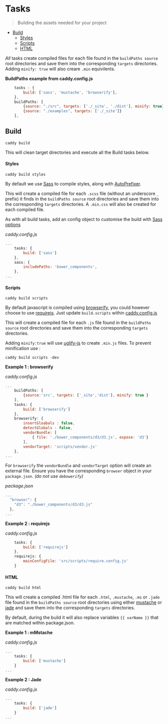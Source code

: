 # Tasks
> Building the assets needed for your project

 * [Build](#build)
    * [Styles](#styles)
    * [Scripts](#scripts)
    * [HTML](#html)

*All* tasks create compiled files for each file found in the `buildPaths source` root directories and save them into the corresponding `targets` directories. Adding `minify: true` will also creare `.min` equivilents.

**BuildPaths example from caddy.config.js**
```javascript
    tasks : {
        build: ['sass', 'mustache', 'browserify'],
    },
    buildPaths: [
        {source: "./src", targets: ['./_site', './dist'], minify: true},
        {source: "./examples", targets: ['./_site']}
    ],
```

## Build

`caddy build`

This will clean target directories and execute all the Build tasks below.

#### Styles

`caddy build styles`

By default we use [Sass](http://sass-lang.com/) to compile styles, along with [AutoPrefixer](https://www.npmjs.com/package/autoprefixer).

This will create a compiled file for each `.scss` file (without an underscore `_` prefix) it finds in the `buildPaths source` root directories and save them into the corresponding `targets` directories. A `.min.css` will also be created for each compiled file.

As with all build tasks, add an config object to customise the build with [Sass options](https://github.com/sass/node-sass#options)

*caddy.config.js*
```javascript
...
    tasks: {
        build: ['sass']
    },
    sass: {
        includePaths: 'bower_components',
    },
...
```

#### Scripts

`caddy build scripts`

By default javascript is compiled using [browserify](https://www.npmjs.com/package/browserify), you could however choose to use [requirejs](http://requirejs.org/).
Just update `build.scripts` within [caddy.config.js](boilerplate/caddy.config.js)

This will create a compiled file for each `.js` file found in the `buildPaths source` root directories and save them into the corresponding `targets` directories.

Adding `minify:true` will use [uglify-js](https://www.npmjs.com/package/uglify-js) to create `.min.js` files.  To prevent minification use :

`caddy build scripts -dev`

**Example 1 : browserify** 

*caddy.config.js*

```javascript
...
    buildPaths: [ 
        {source:'src', targets: ['_site','dist'], minify: true }
    ],
    tasks: {
        build: ['browserify']
    },
    browserify: {
        insertGloabals : false,
        detectGlobals : false,
        vendorBundle: [
            { file: './bower_components/d3/d3.js', expose: 'd3'}
        ],
        vendorTarget: 'scripts/vendor.js'
    },
...
```

For `browserify` the `vendorBundle` and `vendorTarget` option will create an external file. Ensure you have the corresponding `browser` object in your `package.json`. *(do not use `debowerify`)* 

*package.json*
```javascript
...
  "browser": {
    "d3": "./bower_components/d3/d3.js"
  },
...
```

**Example 2 : requirejs**

*caddy.config.js*
```javascript
    tasks: {
        build: ['requirejs']
    },
    requirejs: {
        mainConfigFile: 'src/scripts/require.config.js'
    }
```

#### HTML

`caddy build html`

This will create a compiled .html file for each `.html`, `.mustache`, `.ms` or `.jade` file found in the `buildPaths source` root directories using either [mustache](https://github.com/janl/mustache.js) or [jade](http://jade-lang.com/) and save them into the corresponding `targets` directories.

By default, during the build it will also replace variables `{{ varName }}` that are matched within package.json.

**Example 1 : mMstache** 

*caddy.config.js*
```javascript
...
    tasks: {
        build: ['mustache']
    }
...
```

**Example 2 : Jade** 

*caddy.config.js*
```javascript
...
    tasks: {
        build: ['jade']
    }
...
```
